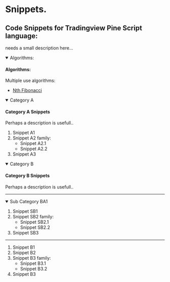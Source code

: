 # Snippets.

## Code Snippets for Tradingview Pine Script language:
needs a small description here...  

<details open>
  <!-- leave a blank line after summary -->
  <summary>Algorithms:</summary>
  
  #### Algorithms:
  Multiple use algorithms:  
  * [Nth Fibonacci](https://github.com/pinecoders/pine-utils/edit/master/snippets/category/algorithm/nth_fibonacci.md "Find the Nth Fibonacci sequence number.")
</details>

<details open>
  <!-- leave a blank line after summary -->
  <summary>Category A</summary>
  
  #### Category A Snippets
  Perhaps a description is usefull..
  1. Snippet A1
  2. Snippet A2 family:
     * Snippet A2.1
     * Snippet A2.2
  3. Snippet A3
</details>

<details open>
  <!-- leave a blank line after summary -->
  <summary>Category B</summary>
  
  #### Category B Snippets
  Perhaps a description is usefull..
  
  ***
  
<details open>
  <!-- leave a blank line after summary -->
  <summary>Sub Category BA1</summary>
  
  1. Snippet SB1
  2. Snippet SB2 family:
     * Snippet SB2.1
     * Snippet SB2.2
  3. Snippet SB3
</details>
  
  ***
  
  1. Snippet B1
  2. Snippet B2
  3. Snippet B3 family:
     * Snippet B3.1
     * Snippet B3.2
  4. Snippet B3
</details>
